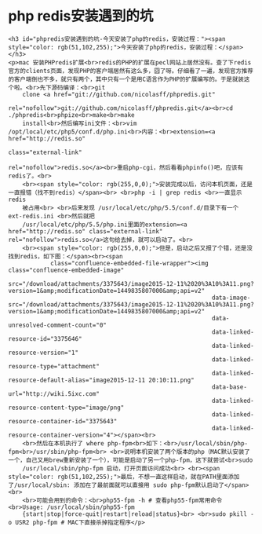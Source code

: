 # php redis安装遇到的坑

<div class="wiki-content">

    <h3 id="phpredis安装遇到的坑-今天安装了php的redis，安装过程："><span style="color: rgb(51,102,255);">今天安装了php的redis，安装过程：</span></h3>
    <p>mac 安装PHPredis扩展<br>redis的PHP的扩展在pecl网站上居然没有。查了下redis官方的clients页面，发现PHP的客户端居然有这么多，囧了呀。仔细看了一遍，发现官方推荐的客户端倒也不多，就只有两个，其中只有一个是用C语言作为PHP的扩展编写的。于是就装这个啦。<br>先下源码编译：<br>git
        clone <a href="git://github.com/nicolasff/phpredis.git"
                 rel="nofollow">git://github.com/nicolasff/phpredis.git</a><br>cd ./phpredis<br>phpize<br>make<br>make
        install<br>然后编写ini文件：<br>vim /opt/local/etc/php5/conf.d/php.ini<br>内容：<br>extension=<a href="http://redis.so"
                                                                                               class="external-link"
                                                                                               rel="nofollow">redis.so</a><br>重启php-cgi，然后看看phpinfo()吧，应该有redis了。<br>
        <br><span style="color: rgb(255,0,0);">安装完成以后，访问本机页面，还是一直报错（找不到redis）</span><br> <br>php -i | grep redis <br>一直显示redis
        被占用<br> <br>后来发现 /usr/local/etc/php/5.5/conf.d/目录下有一个 ext-redis.ini <br>然后就把
        /usr/local/etc/php/5.5/php.ini里面的extension=<a href="http://redis.so" class="external-link" rel="nofollow">redis.so</a>这句给去掉，就可以启动了。<br>
        <br><span style="color: rgb(255,0,0);">但是，启动之后又报了个错，还是没找到redis，如下图：</span><br><span
                class="confluence-embedded-file-wrapper"><img class="confluence-embedded-image"
                                                              src="/download/attachments/3375643/image2015-12-11%2020%3A10%3A11.png?version=1&amp;modificationDate=1449835807000&amp;api=v2"
                                                              data-image-src="/download/attachments/3375643/image2015-12-11%2020%3A10%3A11.png?version=1&amp;modificationDate=1449835807000&amp;api=v2"
                                                              data-unresolved-comment-count="0"
                                                              data-linked-resource-id="3375646"
                                                              data-linked-resource-version="1"
                                                              data-linked-resource-type="attachment"
                                                              data-linked-resource-default-alias="image2015-12-11 20:10:11.png"
                                                              data-base-url="http://wiki.5ixc.com"
                                                              data-linked-resource-content-type="image/png"
                                                              data-linked-resource-container-id="3375643"
                                                              data-linked-resource-container-version="4"></span><br>
        <br>然后在本机执行了 where php-fpm<br>如下：<br>/usr/local/sbin/php-fpm<br>/usr/sbin/php-fpm<br> <br>说明本机安装了两个版本的php（MAC默认安装了一个，自己又用brew重新安装了一个），可能是启动了另一个php-fpm，这下就尝试<br>sudo
        /usr/local/sbin/php-fpm 启动，打开页面访问成功<br> <br><span style="color: rgb(51,102,255);">最后，不想一直这样启动，就在PATH里面添加了/usr/local/sbin: 添加在了最前面就可以直接用 sudo php-fpm默认启动了</span><br>
        <br>可能会用到的命令：<br>php55-fpm -h # 查看php55-fpm常用命令<br>Usage: /usr/local/sbin/php55-fpm
        {start|stop|force-quit|restart|reload|status}<br> <br>sudo pkill -o USR2 php-fpm # MAC下直接杀掉指定程序</p>


</div>

